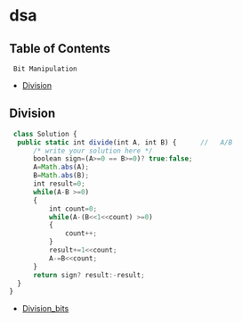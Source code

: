 # dsa

## Table of Contents
` Bit Manipulation`
- [Division](#division)

## Division

```js
 class Solution {
  public static int divide(int A, int B) {      //   A/B
      /* write your solution here */
      boolean sign=(A>=0 == B>=0)? true:false;
      A=Math.abs(A);
      B=Math.abs(B);
      int result=0;
      while(A-B >=0)
      {
          int count=0;
          while(A-(B<<1<<count) >=0)
          {
              count++;
          }
          result+=1<<count;
          A-=B<<count;
      }
      return sign? result:-result;
  }
}
```



- [Division_bits](division_bits.java)
